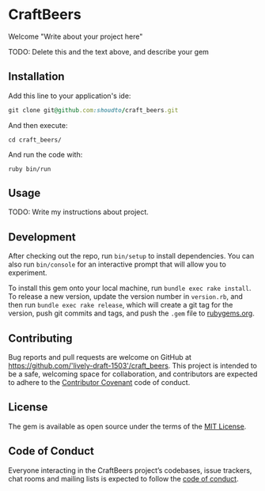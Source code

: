 # CraftBeers

Welcome "Write about your project here"

TODO: Delete this and the text above, and describe your gem

## Installation

Add this line to your application's ide:

```ruby
git clone git@github.com:shoudto/craft_beers.git
```

And then execute:

    cd craft_beers/

And run the code with:

    ruby bin/run

## Usage

TODO: Write my instructions about project.

## Development

After checking out the repo, run `bin/setup` to install dependencies. You can also run `bin/console` for an interactive prompt that will allow you to experiment.

To install this gem onto your local machine, run `bundle exec rake install`. To release a new version, update the version number in `version.rb`, and then run `bundle exec rake release`, which will create a git tag for the version, push git commits and tags, and push the `.gem` file to [rubygems.org](https://rubygems.org).

## Contributing

Bug reports and pull requests are welcome on GitHub at https://github.com/'lively-draft-1503'/craft_beers. This project is intended to be a safe, welcoming space for collaboration, and contributors are expected to adhere to the [Contributor Covenant](http://contributor-covenant.org) code of conduct.

## License

The gem is available as open source under the terms of the [MIT License](https://opensource.org/licenses/MIT).

## Code of Conduct

Everyone interacting in the CraftBeers project’s codebases, issue trackers, chat rooms and mailing lists is expected to follow the [code of conduct](https://github.com/'lively-draft-1503'/craft_beers/blob/master/CODE_OF_CONDUCT.md).
